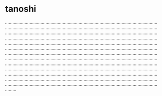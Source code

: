 # tanoshi

.....................................................................................................................................................................................................................................................................................................................................................................................................................................................................................................................................................................................................................................................................................................................................................................................................................................................................................................................................................................................................................................................................................................................................................................................................................................................................................................................................................................................................................................................................................................................................................................................................................................................................................